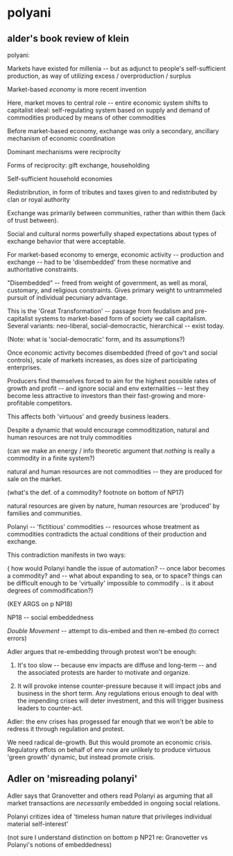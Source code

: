 # polyani

## alder's book review of klein

polyani:

Markets have existed for millenia -- but as adjunct to people's self-sufficient production, as way of utilizing excess / overproduction / surplus 

Market-based *economy* is more recent invention

Here, market moves to central role -- entire economic system shifts to capitalist ideal:  self-regulating system based on supply and demand of commodities produced by means of other commodities

Before market-based economy, exchange was only a secondary, ancillary mechanism of economic coordination

Dominant mechanisms were reciprocity

Forms of reciprocity: gift exchange, householding

Self-sufficient household economies

Redistribrution, in form of tributes and taxes given to and redistributed by clan or royal authority

Exchange was primarily between communities, rather than within them (lack of trust between).

Social and cultural norms powerfully shaped expectations about types of exchange behavior that were acceptable.

For market-based economy to emerge, economic activity -- production and exchange -- had to be 'disembedded' from these normative and authoritative constraints.

"Disembedded" -- freed from weight of government, as well as moral, customary, and religious constraints. Gives primary weight to untrammeled pursuit of individual pecuniary advantage.

This is the 'Great Transformation' -- passage from feudalism and pre-capitalist systems to market-based form of society we call capitalism.  Several variants:  neo-liberal, social-democractic, hierarchical -- exist today.

(Note: what is 'social-democratic' form, and its assumptions?)

Once economic activity becomes disembedded (freed of gov't and social controls), scale of markets increases, as does size of participating enterprises.

Producers find themselves forced to aim for the highest possible rates of growth and profit -- and ignore social and env externalities -- lest they become less attractive to investors than their fast-growing and more-profitable competitors.

This affects both 'virtuous' and greedy business leaders.

Despite a dynamic that would encourage commoditization, natural and human resources are not truly commodities

(can we make an energy / info theoretic argument that *nothing* is really a commodity in a finite system?)

natural and human resources are not commodities -- they are produced for sale on the market.

(what's the def. of a commodity? footnote on bottom of NP17)

natural resources are given by nature, human resources are 'produced' by families and communities.

Polanyi -- 'fictitious' commodities -- resources whose treatment as commodities contradicts the actual conditions of their production and exchange.

This contradiction manifests in two ways:

( how would Polanyi handle the issue of automation? -- once labor becomes a commodity? and -- what about expanding to sea, or to space? things can be difficult enough to be 'virtually' impossible to commodify .. is it about degrees of commodification?)

(KEY ARGS on p NP18)

NP18 -- social embeddedness 

*Double Movement* -- attempt to dis-embed and then re-embed (to correct errors)

Adler argues that re-embedding through protest won't be enough:

1. It's too slow -- because env impacts are diffuse and long-term -- and the associated protests are harder to motivate and organize.

2. It will provoke intense counter-pressure because it will impact jobs and business in the short term.  Any regulations erious enough to deal with the impending crises will deter investment, and this will trigger business leaders to counter-act.

Adler: the env crises has progessed far enough that we won't be able to redress it through regulation and protest.

We need radical de-growth.  But this would promote an economic crisis.  Regulatory effots on behalf of env now are unlikely to produce virtuous 'green growth' dynamic, but instead promote crisis. 


## Adler on 'misreading polanyi'

Adler says that Granovetter and others read Polanyi as arguming that all market transactions are *necessarily* embedded in ongoing social relations.

Polanyi critizes idea of 'timeless human nature that privileges individual material self-interest'

(not sure I understand distinction on bottom p NP21 re: Granovetter vs Polanyi's notions of embeddedness)


